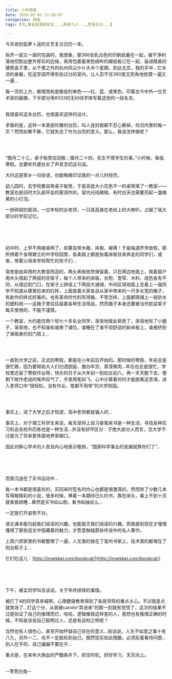 ```yaml
---
title: 小年随笔
date: 2016-02-01 11:56:07
categories: 随笔
tags: [书,黄金屋里颜如玉...,斯是凡人...,梦里云归...]

---
```

今天收到狐萝卜送的文艺复古日历一本。

拆开一层又一层的包装时，我想象，那366张乳白色的印刷纸叠在一起，被干净利落地切割出整齐厚实的边缘，再用包裹着黑色绸布的硬纸板订在一起，装进精美的硬质盒子里，从千里之外的杭州风尘仆仆大半个星期，到达北京，我的手中...它冰凉的身躯，在这空调开得有些过分的室内，让人忍不住360度无死角地抚摸一遍又一遍...

每一页的上方，都用饱和度极低的单色——红、蓝、或黑色，印着古今中外一位艺术家的画像，下半部分用#333的无衬线字体写着这他的一段名言。<br /><br />

我很喜欢这本台历，也很喜欢这样的设计。

矛盾的是，这样一本美丽优雅的台历，叫人连封面都不忍心撕掉，何况内里的每一页？然而如果不撕，它就失去了作为台历的意义。那么，我该怎样做呢？

<br /><br />

“腊月二十三，桌子板凳往回搬；腊月二十四，先生不管学生的事。”小时候，每临寒假，总要听外婆拉长了声音念叨这句话。

大约这是家乡一句俗语，也能略微印证我的一点儿时经历。

幼儿园时，去学校要自带桌子板凳，于是高低大小花色不一的桌凳填了一教室——教室也是旧时大队部开会的窑洞作的，室内光线微暗，有时白天也需要亮起一盏橘黄的小灯泡。

一排砖砌的窑洞，一位年轻的女老师，一只高高悬在老树上的大喇叭，占据了我大部分的学前记忆。<br /><br />

<br /><br />

初中时，上学不用被桌椅了，却要自带木箱、床板、被褥！于是每遇开学放假，那所傍着千金塔建立的中学校园里，各条路上都是抬着床板往来奔走的同学们，或者，带着父母来学校帮忙的孩子们…

宿舍是由弃用的大教室改造的，两头黑板依然保留着，只在两边地面上，挨着窗户用木头搭起了两层的空架子，每个人带来的床板，长短、宽窄、木料、成色各有不同，从墙边到门口，在架子上拼成上下两层大通铺，中间区域地面上支着上一届同学不知道从哪里捡来的红砖，上面放着大家各自从家中带来的一尺多长宽的箱子，有新作的样式好看的，也有革命时代的军用箱，不管怎样，上面都得铺上一层防水的塑料纸——这箱子里往往装着各种生活用品，然而箱子本身还要被当作脸盆架子每天使用的，不能不谨慎。

一个教室，大约能住两个班七十多名女同学，渐渐地彼此熟悉了，渐渐地有了小圈子，渐渐地，也不知谁和谁换了铺位，谁睡在了谁平坦舒适的新床板上，谁被挤到了谁硌身的旧门扇上...

<br /><br />

一直到大学之前，正式的寒假，都是在小年前后开始的。那时候的寒假，年前总是很忙碌，因为要帮助大人们扫洒厨庭、置办年货、蒸馍煮肉…年后也总是很忙，学校里还留了寒假作业呀，快乐的日子从大年初一到初五初六，再一天天数下去，便剩下故作老成的唉声叹气了，手里用笔如飞，心中计算着何时才能脱离这苦海，进入老师口中“很轻松，没有作业，笔都不用带”的大学校园。

<br /><br />

事实上，进了大学之后才知道，高中老师都是骗人的...

事实上，对于理工科学生来说，每天坚持上自习奋笔疾书是一种生活，寻找各种实习机会去校外历练也是一种生活…并没有好坏区分：于绝大部分人而言，念大学不过是为了将来更体面地养家糊口。

因此对醉心学术的人发自内心地表示敬佩，“国家科学事业的发展就靠你们了”...<br /><br />

<br /><br />

而我沉迷在了买书运动中...

每一本书都是很喜欢的，买回来时签名时内心也都是很激荡的，然而除了少数几本写得极精彩的小说，很多时候，捧着一本期待已久的书，靠在床头，看上不到十页就昏昏欲睡...果然是买书如山倒，看书如抽丝么...

一定是打开姿势不对。

语文课本能勾起我们阅读的兴趣，也能毁灭我们阅读的兴趣。而我直到现在才慢慢懂得了那些选文中隐藏着的魅力，才愿意触碰那些传说中的名人著作。

上周六把家里的书都整理了一遍，人文类的放在了室内书架上，技术类的都堆在了阳台柜子上…

它们在这儿：[http://insekkei.com/bookcat/](http://insekkei.com/bookcat/)<br /><br />

<br /><br />

下午，被孟同学叫去谈话，关于年终绩效的事情。

被打了4的同学真幸福啊，心理健康教育得到了各层领导的重点关心。不过我差点就笑场了...打这个分，从我被carolin“弄进来”的那一刻就有觉悟了，这次的结果不过是验证了自己的推理而已，哈哈，逻辑像我这样差的人，竟然也有推理正确的时候，不知是该说自己聪明过人，还是有自知之明呢？

当然也有人很伤心，甚至开始怀疑自己存在的意义...俗话说，人生不如意之事十有八九，另外一二，也不一定能轮到自己。既然现实如此残酷，必须反着看待问题...别人在乎的，自己偏偏不要在乎...

重点是，在来年大换血的严酷条件下，抓住时机，好好学习，天天向上。<br /><br />

--茕茕白兔--